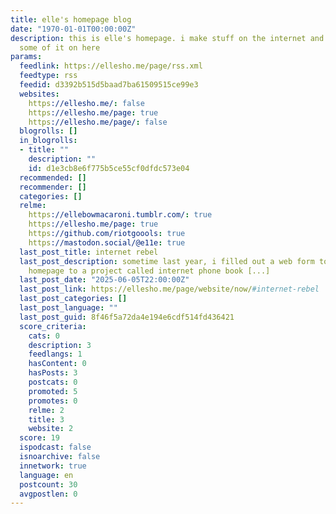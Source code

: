 ```yaml
---
title: elle's homepage blog
date: "1970-01-01T00:00:00Z"
description: this is elle's homepage. i make stuff on the internet and i will put
  some of it on here
params:
  feedlink: https://ellesho.me/page/rss.xml
  feedtype: rss
  feedid: d3392b515d5baad7ba61509515ce99e3
  websites:
    https://ellesho.me/: false
    https://ellesho.me/page: true
    https://ellesho.me/page/: false
  blogrolls: []
  in_blogrolls:
  - title: ""
    description: ""
    id: d1e3cb8e6f775b5ce55cf0dfdc573e04
  recommended: []
  recommender: []
  categories: []
  relme:
    https://ellebowmacaroni.tumblr.com/: true
    https://ellesho.me/page: true
    https://github.com/riotgoools: true
    https://mastodon.social/@e11e: true
  last_post_title: internet rebel
  last_post_description: sometime last year, i filled out a web form to submit my
    homepage to a project called internet phone book [...]
  last_post_date: "2025-06-05T22:00:00Z"
  last_post_link: https://ellesho.me/page/website/now/#internet-rebel
  last_post_categories: []
  last_post_language: ""
  last_post_guid: 8f46f5a72da4e194e6cdf514fd436421
  score_criteria:
    cats: 0
    description: 3
    feedlangs: 1
    hasContent: 0
    hasPosts: 3
    postcats: 0
    promoted: 5
    promotes: 0
    relme: 2
    title: 3
    website: 2
  score: 19
  ispodcast: false
  isnoarchive: false
  innetwork: true
  language: en
  postcount: 30
  avgpostlen: 0
---
```


